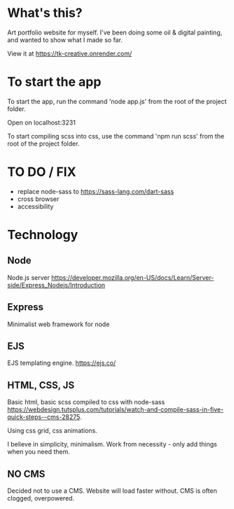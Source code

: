 # What's this?

Art portfolio website for myself.
I've been doing some oil & digital painting, and wanted to show what I made so far.

View it at https://tk-creative.onrender.com/

# To start the app

To start the app, run the command 'node app.js' from the root of the project folder.

Open on localhost:3231

To start compiling scss into css, use the command 'npm run scss' from the root of the project folder.

# TO DO / FIX

- replace node-sass to https://sass-lang.com/dart-sass 
- cross browser
- accessibility

# Technology

## Node

Node.js server https://developer.mozilla.org/en-US/docs/Learn/Server-side/Express_Nodejs/Introduction

## Express
Minimalist web framework for node

## EJS

EJS templating engine. https://ejs.co/

## HTML, CSS, JS

Basic html, basic scss compiled to css with node-sass https://webdesign.tutsplus.com/tutorials/watch-and-compile-sass-in-five-quick-steps--cms-28275. 

Using css grid, css animations.

I believe in simplicity, minimalism. Work from necessity - only add things when you need them.

## NO CMS

Decided not to use a CMS. Website will load faster without. CMS is often clogged, overpowered. 


